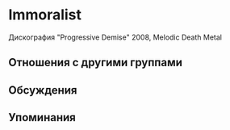 # Immoralist

Дискография
"Progressive Demise" 2008, Melodic Death Metal

## Отношения с другими группами


## Обсуждения


## Упоминания

